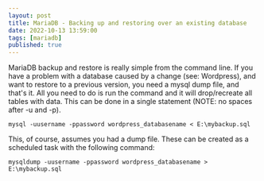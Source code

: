 ```yaml
---
layout: post
title: MariaDB - Backing up and restoring over an existing database
date: 2022-10-13 13:59:00
tags: [mariadb]
published: true
---
```

MariaDB backup and restore is really simple from the command line.  If you have a problem with a 
database caused by a change (see: Wordpress), and want to restore to a previous version, you need 
a mysql dump file, and that's it.  All you need to do is run the command and it will drop/recreate 
all tables with data.  This can be done in a single statement (NOTE: no spaces after -u and -p).

```batch
mysql -uusername -ppassword wordpress_databasename < E:\mybackup.sql
```

This, of course, assumes you had a dump file.  These can be created as a scheduled task with the 
following command:

```batch
mysqldump -uusername -ppassword wordpress_databasename > E:\mybackup.sql
```

